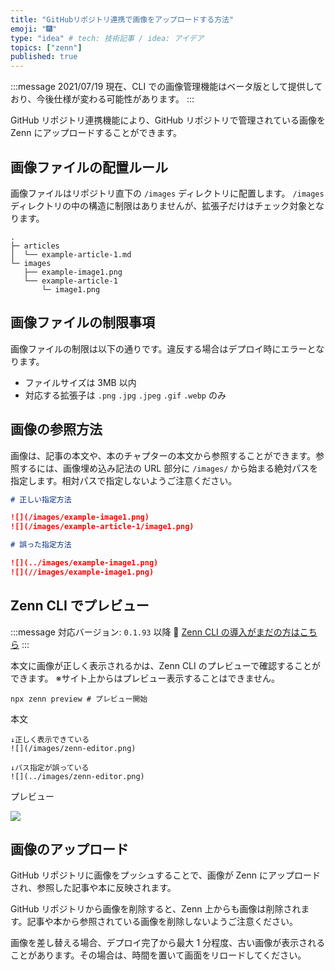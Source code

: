 ```yaml
---
title: "GitHubリポジトリ連携で画像をアップロードする方法"
emoji: "🎆"
type: "idea" # tech: 技術記事 / idea: アイデア
topics: ["zenn"]
published: true
---
```


:::message
2021/07/19 現在、CLI での画像管理機能はベータ版として提供しており、今後仕様が変わる可能性があります。
:::

GitHub リポジトリ連携機能により、GitHub リポジトリで管理されている画像を Zenn にアップロードすることができます。

## 画像ファイルの配置ルール

画像ファイルはリポジトリ直下の `/images` ディレクトリに配置します。 `/images` ディレクトリの中の構造に制限はありませんが、拡張子だけはチェック対象となります。

```text
.
├─ articles
│  └── example-article-1.md
└─ images
   ├── example-image1.png
   └── example-article-1
       └─ image1.png
```

## 画像ファイルの制限事項

画像ファイルの制限は以下の通りです。違反する場合はデプロイ時にエラーとなります。

- ファイルサイズは 3MB 以内
- 対応する拡張子は `.png` `.jpg` `.jpeg` `.gif` `.webp` のみ

## 画像の参照方法

画像は、記事の本文や、本のチャプターの本文から参照することができます。参照するには、画像埋め込み記法の URL 部分に `/images/` から始まる絶対パスを指定します。相対パスで指定しないようご注意ください。

```markdown
# 正しい指定方法

![](/images/example-image1.png)
![](/images/example-article-1/image1.png)

# 誤った指定方法

![](../images/example-image1.png)
![](//images/example-image1.png)
```

## Zenn CLI でプレビュー

:::message
対応バージョン: `0.1.93` 以降
📘 [Zenn CLI の導入がまだの方はこちら](https://zenn.dev/zenn/articles/install-zenn-cli)
:::

本文に画像が正しく表示されるかは、Zenn CLI のプレビューで確認することができます。
※サイト上からはプレビュー表示することはできません。

```shell
npx zenn preview # プレビュー開始
```

本文

```
↓正しく表示できている
![](/images/zenn-editor.png)

↓パス指定が誤っている
![](../images/zenn-editor.png)
```

プレビュー

![](/images/articles/deploy-github-images-preview.png)

## 画像のアップロード

GitHub リポジトリに画像をプッシュすることで、画像が Zenn にアップロードされ、参照した記事や本に反映されます。

GitHub リポジトリから画像を削除すると、Zenn 上からも画像は削除されます。記事や本から参照されている画像を削除しないようご注意ください。

画像を差し替える場合、デプロイ完了から最大 1 分程度、古い画像が表示されることがあります。その場合は、時間を置いて画面をリロードしてください。
